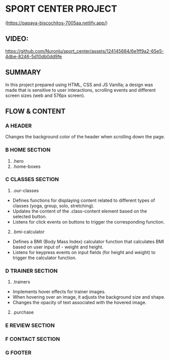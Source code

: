 # SPORT CENTER PROJECT
(https://papaya-biscochitos-7005aa.netlify.app/)

## VIDEO:
https://github.com/Nuronlu/sport_center/assets/124145684/6e1ff9a2-65e5-4dbe-8246-5d10db0dd9fe


## SUMMARY
In this project prepared using HTML, CSS and JS Vanilla; a design was made that is sensitive to user interactions, scrolling events and different screen sizes (web and 576px screen).


## FLOW & CONTENT

### A HEADER
Changes the background color of the header when scrolling down the page.

### B HOME SECTION
1. .hero
2. .home-boxes

### C CLASSES SECTION
1. .our-classes
- Defines functions for displaying content related to different types of classes (yoga, group, solo, stretching).
- Updates the content of the .class-content element based on the selected button.
- Listens for click events on buttons to trigger the corresponding function.
2. .bmi-calculator
- Defines a BMI (Body Mass Index) calculator function that calculates BMI based on user input of - weight and height.
- Listens for keypress events on input fields (for height and weight) to trigger the calculator function.

### D TRAINER SECTION
1. .trainers
- Implements hover effects for trainer images.
- When hovering over an image, it adjusts the background size and shape.
- Changes the opacity of text associated with the hovered image.
2. .purchase

### E REVIEW SECTION

### F CONTACT SECTION

### G FOOTER


